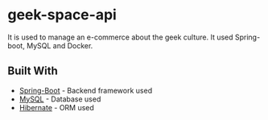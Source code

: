 # geek-space-api

It is used to manage an e-commerce about the geek culture. It used Spring-boot, MySQL and Docker.

## Built With

* [Spring-Boot](https://spring.io/) - Backend framework used
* [MySQL](https://www.mysql.com/) - Database used
* [Hibernate](https://hibernate.org/) - ORM used
